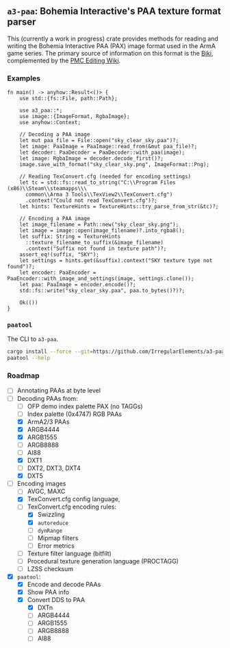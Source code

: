 `a3-paa`: Bohemia Interactive's PAA texture format parser
---------------------------------------------------------
This (currently a work in progress) crate provides methods for reading and
writing the Bohemia Interactive PAA (PAX) image format used in the ArmA game
series.  The primary source of information on this format is the [Biki],
complemented by the [PMC Editing Wiki].

### Examples
```rust,no_run
fn main() -> anyhow::Result<()> {
    use std::{fs::File, path::Path};

    use a3_paa::*;
    use image::{ImageFormat, RgbaImage};
    use anyhow::Context;

    // Decoding a PAA image
    let mut paa_file = File::open("sky_clear_sky.paa")?;
    let image: PaaImage = PaaImage::read_from(&mut paa_file)?;
    let decoder: PaaDecoder = PaaDecoder::with_paa(image);
    let image: RgbaImage = decoder.decode_first()?;
    image.save_with_format("sky_clear_sky.png", ImageFormat::Png);

    // Reading TexConvert.cfg (needed for encoding settings)
    let tc = std::fs::read_to_string("C:\\Program Files (x86)\\Steam\\steamapps\\\
      common\\Arma 3 Tools\\TexView2\\TexConvert.cfg")
      .context("Could not read TexConvert.cfg")?;
    let hints: TextureHints = TextureHints::try_parse_from_str(&tc)?;

    // Encoding a PAA image
    let image_filename = Path::new("sky_clear_sky.png");
    let image = image::open(image_filename)?.into_rgba8();
    let suffix: String = TextureHints
      ::texture_filename_to_suffix(&image_filename)
      .context("Suffix not found in texture path")?;
    assert_eq!(suffix, "SKY");
    let settings = hints.get(&suffix).context("SKY texture type not found")?;
    let encoder: PaaEncoder = PaaEncoder::with_image_and_settings(image, settings.clone());
    let paa: PaaImage = encoder.encode()?;
    std::fs::write("sky_clear_sky.paa", paa.to_bytes()?)?;

    Ok(())
}
```

### `paatool`
The CLI to `a3-paa`.
```sh
cargo install --force --git=https://github.com/IrregularElements/a3-paa paatool
paatool --help
```

### Roadmap
+ [ ] Annotating PAAs at byte level
+ [ ] Decoding PAAs from:
  + [ ] OFP demo index palette PAX (no TAGGs)
  + [ ] Index palette (0x4747) RGB PAAs
  + [x] ArmA2/3 PAAs
  + [x] ARGB4444
  + [x] ARGB1555
  + [ ] ARGB8888
  + [ ] AI88
  + [x] DXT1
  + [ ] DXT2, DXT3, DXT4
  + [x] DXT5
+ [ ] Encoding images
  + [ ] AVGC, MAXC
  + [x] TexConvert.cfg config language,
  + [ ] TexConvert.cfg encoding rules:
    + [x] Swizzling
    + [x] `autoreduce`
    + [ ] `dynRange`
    + [ ] Mipmap filters
    + [ ] Error metrics
  + [ ] Texture filter language (bitfilt)
  + [ ] Procedural texture generation language (PROCTAGG)
  + [ ] LZSS checksum
+ [x] `paatool`:
  + [x] Encode and decode PAAs
  + [x] Show PAA info
  + [x] Convert DDS to PAA
    + [x] DXTn
    + [ ] ARGB4444
    + [ ] ARGB1555
    + [ ] ARGB8888
    + [ ] AI88

[Biki]: https://community.bistudio.com/wiki/PAA_File_Format
[PMC Editing Wiki]: https://pmc.editing.wiki/doku.php?id=arma:file_formats:paa
